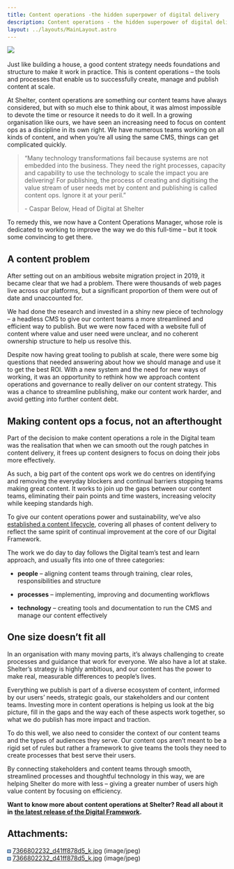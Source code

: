 ```yaml
---
title: Content operations -the hidden superpower of digital delivery
description: Content operations - the hidden superpower of digital delivery
layout: ../layouts/MainLayout.astro
---
```


![](attachments/968392705/968392712.jpg)

Just like building a house, a good content strategy needs foundations and structure to make it work in practice. This is content operations – the tools and processes that enable us to successfully create, manage and publish content at scale.

At Shelter, content operations are something our content teams have always considered, but with so much else to think about, it was almost impossible to devote the time or resource it needs to do it well. In a growing organisation like ours, we have seen an increasing need to focus on content ops as a discipline in its own right. We have numerous teams working on all kinds of content, and when you’re all using the same CMS, things can get complicated quickly.

> “Many technology transformations fail because systems are not embedded into the business. They need the right processes, capacity and capability to use the technology to scale the impact you are delivering! For publishing, the process of creating and digitising the value stream of user needs met by content and publishing is called content ops. Ignore it at your peril.”
> 
> \- Caspar Below, Head of Digital at Shelter

To remedy this, we now have a Content Operations Manager, whose role is dedicated to working to improve the way we do this full-time – but it took some convincing to get there.

A content problem
-----------------

After setting out on an ambitious website migration project in 2019, it became clear that we had a problem. There were thousands of web pages live across our platforms, but a significant proportion of them were out of date and unaccounted for.

We had done the research and invested in a shiny new piece of technology – a headless CMS to give our content teams a more streamlined and efficient way to publish. But we were now faced with a website full of content where value and user need were unclear, and no coherent ownership structure to help us resolve this.

Despite now having great tooling to publish at scale, there were some big questions that needed answering about how we should manage and use it to get the best ROI. With a new system and the need for new ways of working, it was an opportunity to rethink how we approach content operations and governance to really deliver on our content strategy. This was a chance to streamline publishing, make our content work harder, and avoid getting into further content debt.

Making content ops a focus, not an afterthought
-----------------------------------------------

Part of the decision to make content operations a role in the Digital team was the realisation that when we can smooth out the rough patches in content delivery, it frees up content designers to focus on doing their jobs more effectively.

As such, a big part of the content ops work we do centres on identifying and removing the everyday blockers and continual barriers stopping teams making great content. It works to join up the gaps between our content teams, eliminating their pain points and time wasters, increasing velocity while keeping standards high.

To give our content operations power and sustainability, we’ve also [established a content lifecycle](The-lifecycle-of-a-piece-of-content_962330631.html), covering all phases of content delivery to reflect the same spirit of continual improvement at the core of our Digital Framework.

The work we do day to day follows the Digital team’s test and learn approach, and usually fits into one of three categories:

*   **people** – aligning content teams through training, clear roles, responsibilities and structure
    
*   **processes** – implementing, improving and documenting workflows
    
*   **technology** – creating tools and documentation to run the CMS and manage our content effectively
    

One size doesn’t fit all
------------------------

In an organisation with many moving parts, it’s always challenging to create processes and guidance that work for everyone. We also have a lot at stake. Shelter’s strategy is highly ambitious, and our content has the power to make real, measurable differences to people’s lives.

Everything we publish is part of a diverse ecosystem of content, informed by our users’ needs, strategic goals, our stakeholders and our content teams. Investing more in content operations is helping us look at the big picture, fill in the gaps and the way each of these aspects work together, so what we do publish has more impact and traction.

To do this well, we also need to consider the context of our content teams and the types of audiences they serve. Our content ops aren’t meant to be a rigid set of rules but rather a framework to give teams the tools they need to create processes that best serve their users.

By connecting stakeholders and content teams through smooth, streamlined processes and thoughtful technology in this way, we are helping Shelter do more with less – giving a greater number of users high value content by focusing on efficiency.

**Want to know more about content operations at Shelter? Read all about it in** [**the latest release of the Digital Framework**](Our-content-operations_960856065.html)**.**

Attachments:
------------

![](images/icons/bullet_blue.gif) [7366802232\_d41ff878d5\_k.jpg](attachments/968392705/968196133.jpg) (image/jpeg)  
![](images/icons/bullet_blue.gif) [7366802232\_d41ff878d5\_k.jpg](attachments/968392705/968392712.jpg) (image/jpeg)
